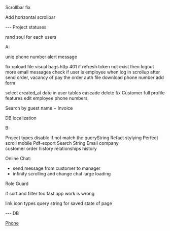 

Scrollbar fix 

Add horizontal scrollbar

--- Project statuses 

rand soul for each users 


A: 

uniq phone number 
alert message 

fix upload file visual bags 
http 401 if refresh token not exist then logout 
more email messages 
check if user is employee when log in 
scrollup after send order, vacancy of pay the order 
auth file download 
phone number add form 

select created_at date in user tables 
cascade delete fix 
Customer full profile features 
edit employee phone numbers 

Search by guest name + 
Invoice 


DB localization 


B: 

Project types disable if not match the queryString 
Refact stylying 
Perfect scroll mobile 
Pdf-export 
Search String 
Email company  
customer order history 
relationships history 


Online Chat:  
- send message from customer to manager 
- infinity scrolling and change chat large loading 

Role Guard 

if sort and filter too fast app work is wrong  

link icon types 
query string for saved state of page 

--- DB 

[Phone](https://petrenco.com/mysql.php?txt=168)






